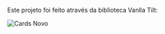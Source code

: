 Este projeto foi feito através da biblioteca  Vanlla Tilt:

![Cards Novo](https://github.com/frankao506/Cards/assets/148815946/61477693-94f5-40dd-ad12-6be824875b44)
